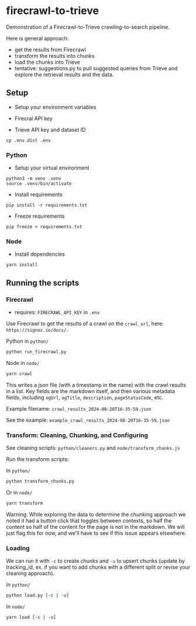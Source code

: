 # firecrawl-to-trieve
Demonstration of a Firecrawl-to-Trieve crawling-to-search pipeline.

Here is general approach:

- get the results from Firecrawl
- transform the results into chunks
- load the chunks into Trieve
- tentative: suggestions.py to pull suggested queries from Trieve and explore the retrieval results and the data.

## Setup

- Setup your environment variables

- Firecral API key
- Trieve API key and dataset ID

``` 
cp .env.dist .env
```

### Python


- Setup your virtual environment

```
python3 -m venv .venv
source .venv/bin/activate
```

- Install requirements

```
pip install -r requirements.txt
```

- Freeze requirements

```
pip freeze > requirements.txt
```

### Node

- Install dependencies

```
yarn install
```

## Running the scripts

### Firecrawl

- requires: `FIRECRAWL_API_KEY` in `.env`

Use Firecrawl to get the results of a crawl on the `crawl_url`, here: `https://signoz.io/docs/`.

Python in `python/`
```bash
python run_firecrawl.py
```

Node in `node/`

```bash
yarn crawl
```

This writes a json file (with a timestamp in the name) with the crawl results in a list. Key fields are the markdown itself, and then various metadata fields, including `ogUrl`, `ogTitle`, `description`, `pageStatusCode`, etc.

Example filename: `crawl_results_2024-08-20T16-35-59.json`

See the example: `example_crawl_results_2024-08-20T16-35-59.json`

### Transform: Cleaning, Chunking, and Configuring

See cleaning scripts: `python/cleaners.py` and `node/transform_chunks.js`

Run the transform scripts:

In `python/`

```bash
python transform_chunks.py
```

Or in `node/`

```bash
yarn transform
```

Warning: While exploring the data to determine the chunking approach we noted it had a button click that toggles between contexts, so half the content so half of the content for the page is not in the markdown. We will just flag this for now, and we'll have to see if this issue appears elsewhere.

### Loading

We can run it with `-c` to create chunks and `-u` to upsert chunks (update by tracking_id, ex. if you want to add chunks with a different split or revise your cleaning approach).

In `python/`

```bash
python load.py [-c | -u]
```

In `node/`
```bash
yarn load [-c | -u]
```


